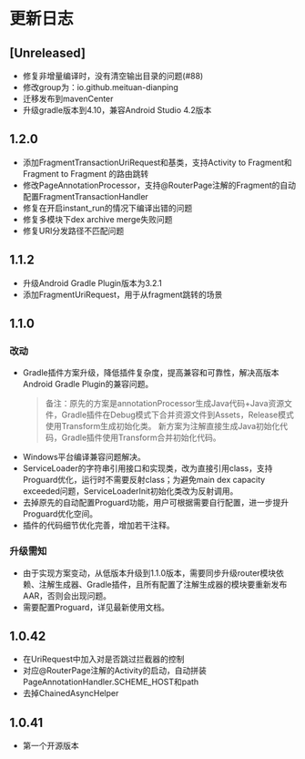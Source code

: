 # 更新日志

## [Unreleased]

- 修复非增量编译时，没有清空输出目录的问题(#88)
- 修改group为：io.github.meituan-dianping
- 迁移发布到mavenCenter
- 升级gradle版本到4.10，兼容Android Studio 4.2版本

## 1.2.0

- 添加FragmentTransactionUriRequest和基类，支持Activity to Fragment和Fragment to Fragment 的路由跳转
- 修改PageAnnotationProcessor，支持@RouterPage注解的Fragment的自动配置FragmentTransactionHandler
- 修复在开启instant_run的情况下编译出错的问题
- 修复多模块下dex archive merge失败问题
- 修复URI分发路径不匹配问题


## 1.1.2

- 升级Android Gradle Plugin版本为3.2.1
- 添加FragmentUriRequest，用于从fragment跳转的场景


## 1.1.0

### 改动

- Gradle插件方案升级，降低插件复杂度，提高兼容和可靠性，解决高版本Android Gradle Plugin的兼容问题。
    > 备注：原先的方案是annotationProcessor生成Java代码+Java资源文件，Gradle插件在Debug模式下合并资源文件到Assets，Release模式使用Transform生成初始化类。
    > 新方案为注解直接生成Java初始化代码，Gradle插件使用Transform合并初始化代码。
- Windows平台编译兼容问题解决。
- ServiceLoader的字符串引用接口和实现类，改为直接引用class，支持Proguard优化，运行时不需要反射class；为避免main dex capacity exceeded问题，ServiceLoaderInit初始化类改为反射调用。
- 去掉原先的自动配置Proguard功能，用户可根据需要自行配置，进一步提升Proguard优化空间。
- 插件的代码细节优化完善，增加若干注释。

### 升级需知

- 由于实现方案变动，从低版本升级到1.1.0版本，需要同步升级router模块依赖、注解生成器、Gradle插件，且所有配置了注解生成器的模块要重新发布AAR，否则会出现问题。
- 需要配置Proguard，详见最新使用文档。

## 1.0.42

- 在UriRequest中加入对是否跳过拦截器的控制
- 对应@RouterPage注解的Activity的启动，自动拼装PageAnnotationHandler.SCHEME_HOST和path
- 去掉ChainedAsyncHelper

## 1.0.41

- 第一个开源版本
